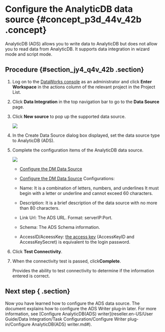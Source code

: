# Configure the AnalyticDB data source {#concept_p3d_44v_42b .concept}

AnalyticDB \(ADS\) allows you to write data to AnalyticDB but does not allow you to read data from AnalyticDB. It supports data integration in wizard mode and script mode.

## Procedure {#section_jy4_q4v_42b .section}

1.  Log on to the [DataWorks console](https://partners-intl.aliyun.com) as an administrator and click **Enter Workspace** in the actions column of the relevant project in the Project List.
2.  Click **Data Integration** in the top navigation bar to go to the **Data Source** page.
3.  Click **New source** to pop up the supported data source.

    ![](http://static-aliyun-doc.oss-cn-hangzhou.aliyuncs.com/assets/img/16197/15396611317524_en-US.png)

4.  In the Create Data Source dialog box displayed, set the data source type to AnalyticDB \(ADS\).
5.  Complete the configuration items of the AnalyticDB data source.

    ![](http://static-aliyun-doc.oss-cn-hangzhou.aliyuncs.com/assets/img/16197/15396611317525_en-US.png)

    -   [Configure the DM Data Source](https://www.alibabacloud.com/help/faq-detail/74294.htm)
    -   [Configure the DM Data Source](https://www.alibabacloud.com/help/faq-detail/74294.htm)
    Configurations:

    -   Name: It is a combination of letters, numbers, and underlines It must begin with a letter or underline and cannot exceed 60 characters.
    -   Description: It is a brief description of the data source with no more than 80 characters.
    -   Link Url: The ADS URL. Format: serverIP:Port.
    -   Schema: The ADS Schema information.
    -   AccessID/AceessKey: [the access key](https://www.alibabacloud.com/help/doc-detail/53045.htm) \(AccessKeyID and AccessKeySecret\) is equivalent to the login password.
6.  Click **Test Connectivity**.
7.  When the connectivity test is passed, click**Complete**.

    Provides the ability to test connectivity to determine if the information entered is correct.


## Next step { .section}

Now you have learned how to configure the ADS data source. The document explains how to configure the ADS Writer plug‑in later. For more information, see [Configure AnalyticDB\(ADS\) writer](reseller.en-US/User Guide/Data Integration/Task Configuration/Configure Writer plug-in/Configure AnalyticDB(ADS) writer.md#).

